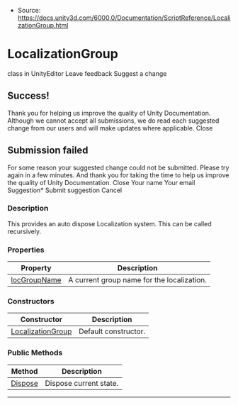 * Source: https://docs.unity3d.com/6000.0/Documentation/ScriptReference/LocalizationGroup.html

# LocalizationGroup
class in UnityEditor
Leave feedback
Suggest a change
## Success!
Thank you for helping us improve the quality of Unity Documentation. Although we cannot accept all submissions, we do read each suggested change from our users and will make updates where applicable.
Close
## Submission failed
For some reason your suggested change could not be submitted. Please <a>try again</a> in a few minutes. And thank you for taking the time to help us improve the quality of Unity Documentation.
Close
Your name Your email Suggestion* Submit suggestion
Cancel
### Description
This provides an auto dispose Localization system. This can be called recursively.
### Properties
Property | Description  
---|---  
[locGroupName](https://docs.unity3d.com/6000.0/Documentation/ScriptReference/LocalizationGroup-locGroupName.html) | A current group name for the localization.  
### Constructors
Constructor | Description  
---|---  
[LocalizationGroup](https://docs.unity3d.com/6000.0/Documentation/ScriptReference/LocalizationGroup-ctor.html) | Default constructor.  
### Public Methods
Method | Description  
---|---  
[Dispose](https://docs.unity3d.com/6000.0/Documentation/ScriptReference/LocalizationGroup.Dispose.html) | Dispose current state.  
* * *
